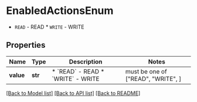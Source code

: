 # EnabledActionsEnum

* `READ` - READ * `WRITE` - WRITE

## Properties
Name | Type | Description | Notes
------------ | ------------- | ------------- | -------------
**value** | **str** | * &#x60;READ&#x60; - READ * &#x60;WRITE&#x60; - WRITE |  must be one of ["READ", "WRITE", ]

[[Back to Model list]](../README.md#documentation-for-models) [[Back to API list]](../README.md#documentation-for-api-endpoints) [[Back to README]](../README.md)


